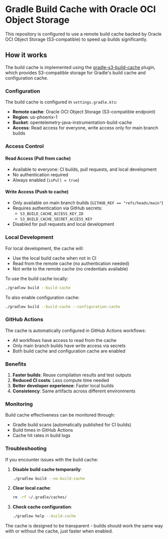 # Gradle Build Cache with Oracle OCI Object Storage

This repository is configured to use a remote build cache backed by Oracle OCI Object Storage (S3-compatible) to speed up builds significantly.

## How it works

The build cache is implemented using the [gradle-s3-build-cache](https://github.com/burrunan/gradle-s3-build-cache) plugin, which provides S3-compatible storage for Gradle's build cache and configuration cache.

### Configuration

The build cache is configured in `settings.gradle.kts`:
- **Remote cache**: Oracle OCI Object Storage (S3-compatible endpoint)
- **Region**: us-phoenix-1
- **Bucket**: opentelemetry-java-instrumentation-build-cache
- **Access**: Read access for everyone, write access only for main branch builds

### Access Control

#### Read Access (Pull from cache)
- Available to everyone: CI builds, pull requests, and local development
- No authentication required
- Always enabled (`isPull = true`)

#### Write Access (Push to cache)
- Only available on main branch builds (`GITHUB_REF == "refs/heads/main"`)
- Requires authentication via GitHub secrets:
  - `S3_BUILD_CACHE_ACCESS_KEY_ID`
  - `S3_BUILD_CACHE_SECRET_ACCESS_KEY`
- Disabled for pull requests and local development

### Local Development

For local development, the cache will:
- Use the local build cache when not in CI
- Read from the remote cache (no authentication needed)
- Not write to the remote cache (no credentials available)

To use the build cache locally:
```bash
./gradlew build --build-cache
```

To also enable configuration cache:
```bash
./gradlew build --build-cache --configuration-cache
```

### GitHub Actions

The cache is automatically configured in GitHub Actions workflows:
- All workflows have access to read from the cache
- Only main branch builds have write access via secrets
- Both build cache and configuration cache are enabled

### Benefits

1. **Faster builds**: Reuse compilation results and test outputs
2. **Reduced CI costs**: Less compute time needed
3. **Better developer experience**: Faster local builds
4. **Consistency**: Same artifacts across different environments

### Monitoring

Build cache effectiveness can be monitored through:
- Gradle build scans (automatically published for CI builds)
- Build times in GitHub Actions
- Cache hit rates in build logs

### Troubleshooting

If you encounter issues with the build cache:

1. **Disable build cache temporarily**:
   ```bash
   ./gradlew build --no-build-cache
   ```

2. **Clear local cache**:
   ```bash
   rm -rf ~/.gradle/caches/
   ```

3. **Check cache configuration**:
   ```bash
   ./gradlew help --build-cache
   ```

The cache is designed to be transparent - builds should work the same way with or without the cache, just faster when enabled.